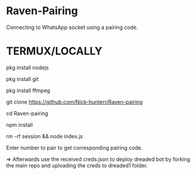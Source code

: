 # Raven-Pairing
Connecting to WhatsApp socket using a pairing code.


# TERMUX/LOCALLY

pkg install nodejs

pkg install git

pkg install ffmpeg

git clone https://github.com/Nick-hunterr/Raven-pairing

cd Raven-pairing

npm install

rm -rf session && node index.js

Enter number to pair to get corresponding pairing code.


=> Afterwards use the received creds.json to deploy dreaded bot by forking the main repo and uploading the creds to dreaded1 folder.
